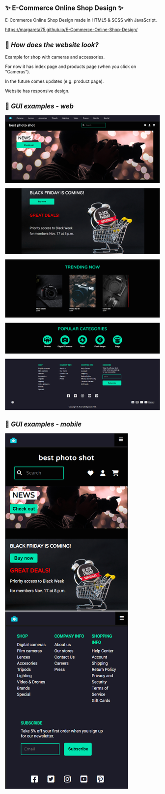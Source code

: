 ## ✨  E-Commerce Online Shop Design ✨
E-Commerce Online Shop Design made in HTML5 &amp; SCSS with JavaScript.

https://margareta75.github.io/E-Commerce-Online-Shop-Design/

## :pushpin: _How does the website look?_

Example for shop with cameras and accessories.

For now it has index page and products page (when you click on "Cameras").

In the future comes updates (e.g. product page).

Website has responsive design.

## :pushpin: _GUI examples - web_

![Example index 1](/img/Online_Shop_1.png)

![Example index 2](/img/Online_Shop_2.png)

![Example index 3](/img/Online_Shop_3.png)

![Example index 4](/img/Online_Shop_4.png)

![Example index 5](/img/Online_Shop_5.png)

## :pushpin: _GUI examples - mobile_

<img src="/img/Online_Shop_6.png" width="400" height="auto" alt="Example index 6"/>

<img src="/img/Online_Shop_7.png" width="400" height="auto" alt="Example index 7"/>

